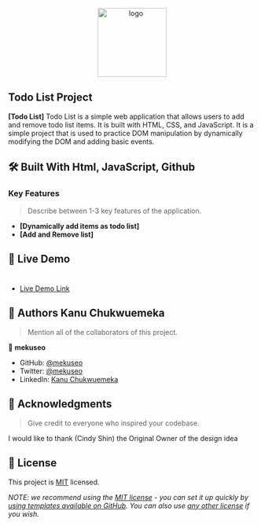 <div align="center">

  <img src="murple_logo.png" alt="logo" width="140"  height="auto" />
  <br/>


</div>

<!-- PROJECT DESCRIPTION -->
## Todo List Project


**[Todo List]** Todo List is a simple web application that allows users to add and remove todo list items. It is built with HTML, CSS, and JavaScript. It is a simple project that is used to practice DOM manipulation by dynamically modifying the DOM and adding basic events.

## 🛠 Built With Html, JavaScript, Github<a name="built-with"></a>


<!-- Features -->

### Key Features <a name="key-features"></a>

> Describe between 1-3 key features of the application.

- **[Dynamically add items as todo list]**
- **[Add and Remove list]**


<!-- LIVE DEMO -->

## 🚀 Live Demo <a name="live-demo"></a>

> #

- [Live Demo Link](#)

<!-- AUTHORS -->

## 👥 Authors <a name="authors">Kanu Chukwuemeka</a>

> Mention all of the collaborators of this project.

👤 **mekuseo** 

- GitHub: [@mekuseo](https://github.com/mekuseo)
- Twitter: [@mekuseo](https://twitter.com/mekuseo)
- LinkedIn: [Kanu Chukwuemeka](https://www.linkedin.com/in/kanu-chukwuemeka/)

<!-- FUTURE FEATURES -->



<!-- SUPPORT -->

<!-- ACKNOWLEDGEMENTS -->

## 🙏 Acknowledgments <a name="acknowledgements"></a>

> Give credit to everyone who inspired your codebase.

I would like to thank (Cindy Shin) the Original Owner of the design idea


<!-- LICENSE -->

## 📝 License <a name="license"></a>

This project is [MIT](./LICENSE) licensed.

_NOTE: we recommend using the [MIT license](https://choosealicense.com/licenses/mit/) - you can set it up quickly by [using templates available on GitHub](https://docs.github.com/en/communities/setting-up-your-project-for-healthy-contributions/adding-a-license-to-a-repository). You can also use [any other license](https://choosealicense.com/licenses/) if you wish._

